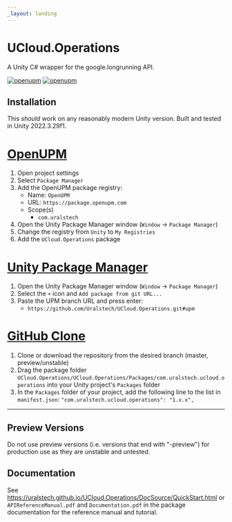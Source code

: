 ```yaml
---
_layout: landing
---
```


# UCloud.Operations

A Unity C# wrapper for the google.longrunning API.

[![openupm](https://img.shields.io/npm/v/com.uralstech.ucloud.operations?label=openupm&registry_uri=https://package.openupm.com)](https://openupm.com/packages/com.uralstech.ucloud.operations/)
[![openupm](https://img.shields.io/badge/dynamic/json?color=brightgreen&label=downloads&query=%24.downloads&suffix=%2Fmonth&url=https%3A%2F%2Fpackage.openupm.com%2Fdownloads%2Fpoint%2Flast-month%2Fcom.uralstech.ucloud.operations)](https://openupm.com/packages/com.uralstech.ucloud.operations/)

## Installation

This *should* work on any reasonably modern Unity version. Built and tested in Unity 2022.3.29f1.

# [OpenUPM](#tab/openupm)

1. Open project settings
2. Select `Package Manager`
3. Add the OpenUPM package registry:
    - Name: `OpenUPM`
    - URL: `https://package.openupm.com`
    - Scope(s)
        - `com.uralstech`
4. Open the Unity Package Manager window (`Window` -> `Package Manager`)
5. Change the registry from `Unity` to `My Registries`
6. Add the `UCloud.Operations` package

# [Unity Package Manager](#tab/upm)

1. Open the Unity Package Manager window (`Window` -> `Package Manager`)
2. Select the `+` icon and `Add package from git URL...`
3. Paste the UPM branch URL and press enter:
    - `https://github.com/Uralstech/UCloud.Operations.git#upm`

# [GitHub Clone](#tab/github)

1. Clone or download the repository from the desired branch (master, preview/unstable)
2. Drag the package folder `UCloud.Operations/UCloud.Operations/Packages/com.uralstech.ucloud.operations` into your Unity project's `Packages` folder
3. In the `Packages` folder of your project, add the following line to the list in `manifest.json`:
    `"com.uralstech.ucloud.operations": "1.x.x",`

---

## Preview Versions

Do not use preview versions (i.e. versions that end with "-preview") for production use as they are unstable and untested.

## Documentation

See <https://uralstech.github.io/UCloud.Operations/DocSource/QuickStart.html> or `APIReferenceManual.pdf` and `Documentation.pdf` in the package documentation for the reference manual and tutorial.